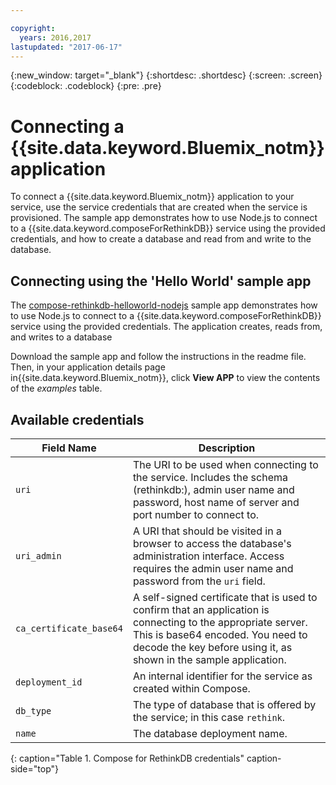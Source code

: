 ```yaml
---

copyright:
  years: 2016,2017
lastupdated: "2017-06-17"
---
```


{:new_window: target="_blank"}
{:shortdesc: .shortdesc}
{:screen: .screen}
{:codeblock: .codeblock}
{:pre: .pre}

# Connecting a {{site.data.keyword.Bluemix_notm}} application

To connect a {{site.data.keyword.Bluemix_notm}} application to your service, use the service credentials that are created when the service is provisioned. The sample app demonstrates how to use Node.js to connect to a {{site.data.keyword.composeForRethinkDB}} service using the provided credentials, and how to create a database and read from and write to the database.

## Connecting using the 'Hello World' sample app

The [compose-rethinkdb-helloworld-nodejs](https://github.com/IBM-Bluemix/compose-rethinkdb-helloworld-nodejs) sample app demonstrates how to use Node.js to connect to a {{site.data.keyword.composeForRethinkDB}} service using the provided credentials. The application creates, reads from, and writes to a database

Download the sample app and follow the instructions in the readme file. Then, in your application details page in{{site.data.keyword.Bluemix_notm}}, click **View APP** to view the contents of the *examples* table.

## Available credentials

Field Name|Description
----------|-----------
`uri`|The URI to be used when connecting to the service. Includes the schema (rethinkdb:), admin user name and password, host name of server and port number to connect to.
`uri_admin`|A URI that should be visited in a browser to access the database's administration interface. Access requires the admin user name and password from the `uri` field.
`ca_certificate_base64`|A self-signed certificate that is used to confirm that an application is connecting to the appropriate server. This is base64 encoded. You need to decode the key before using it, as shown in the sample application.
`deployment_id`|An internal identifier for the service as created within Compose.
`db_type`|The type of database that is offered by the service; in this case `rethink`.
`name`|The database deployment name.
{: caption="Table 1. Compose for RethinkDB credentials" caption-side="top"}

